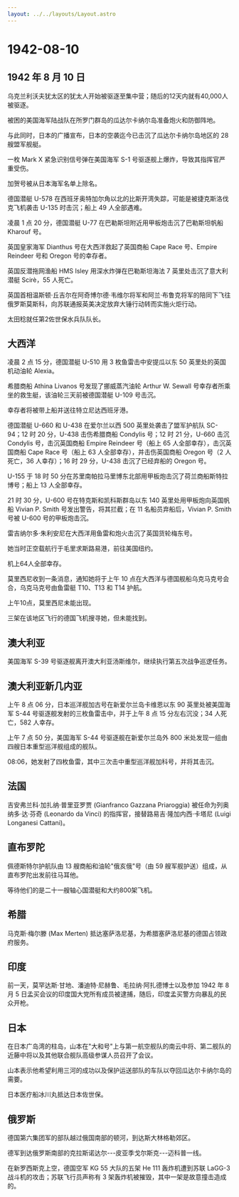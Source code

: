 ```yaml
---
layout: ../../layouts/Layout.astro
---
```


# 1942-08-10

## 1942 年 8 月 10 日

乌克兰利沃夫犹太区的犹太人开始被驱逐至集中营；随后的12天内就有40,000人被驱逐。

被困的美国海军陆战队在所罗门群岛的瓜达尔卡纳尔岛准备炮火和防御阵地。

与此同时，日本的广播宣布，日本的空袭迄今已击沉了瓜达尔卡纳尔岛地区的 28
艘盟军舰艇。

一枚 Mark X 紧急识别信号弹在美国海军 S-1
号驱逐舰上爆炸，导致其指挥官严重受伤。

加贺号被从日本海军名单上除名。

德国潜艇 U-578
在西班牙奥特加尔角以北的比斯开湾失踪，可能是被捷克斯洛伐克飞机袭击 U-135
时击沉；船上 49 人全部遇难。

凌晨 1 点 20 分，德国潜艇 U-77 在巴勒斯坦附近用甲板炮击沉了巴勒斯坦帆船
Kharouf 号。

英国皇家海军 Dianthus 号在大西洋救起了英国商船 Cape Race 号、Empire
Reindeer 号和 Oregon 号的幸存者。

英国反潜拖网渔船 HMS Isley 用深水炸弹在巴勒斯坦海法 7
英里处击沉了意大利潜艇 Scirè，55 人死亡。

英国首相温斯顿·丘吉尔在阿奇博尔德·韦维尔将军和阿兰·布鲁克将军的陪同下飞往俄罗斯莫斯科，向苏联通报英美决定放弃大锤行动转而实施火炬行动。

太田稔就任第2佐世保水兵队队长。

## 大西洋

凌晨 2 点 15 分，德国潜艇 U-510 用 3 枚鱼雷击中安提瓜以东 50
英里处的英国机动油轮 Alexia。

希腊商船 Athina Livanos 号发现了挪威蒸汽油轮 Arthur W. Sewall
号幸存者所乘坐的救生艇，该油轮三天前被德国潜艇 U-109 号击沉。

幸存者将被带上船并送往特立尼达西班牙港。

德国潜艇 U-660 和 U-438 在爱尔兰以西 500 英里处袭击了盟军护航队
SC-94；12 时 20 分，U-438 击伤希腊商船 Condylis 号；12 时 21 分，U-660
击沉 Condylis 号，击沉英国商船 Empire Reindeer 号（船上 65
人全部幸存），击沉英国商船 Cape Race 号（船上 63
人全部幸存），并击伤英国商船 Oregon 号（2 人死亡，36 人幸存）；16 时 29
分，U-438 击沉了已经弃船的 Oregon 号。

U-155 于 18 时 50
分在苏里南帕拉马里博东北部用甲板炮击沉了荷兰商船斯特拉博号；船上 13
人全部幸存。

21 时 30 分，U-600 号在特克斯和凯科斯群岛以东 140
英里处用甲板炮向英国帆船 Vivian P. Smith 号发出警告，将其拦截；在 11
名船员弃船后，Vivian P. Smith 号被 U-600 号的甲板炮击沉。

雷吉纳尔多·朱利安尼在大西洋用鱼雷和炮火击沉了英国货轮梅东号。

她当时正空载航行于毛里求斯路易港，前往美国纽约。

机上64人全部幸存。

莫里西尼收到一条消息，通知她将于上午 10
点在大西洋与德国舰船乌克马克号会合，乌克马克号由鱼雷艇 T10、T13 和 T14
护航。

上午10点，莫里西尼未能出现。

三架在该地区飞行的德国飞机搜寻她，但未能找到。

## 澳大利亚

美国海军 S-39 号驱逐舰离开澳大利亚汤斯维尔，继续执行第五次战争巡逻任务。

## 澳大利亚新几内亚

上午 8 点 06 分，日本巡洋舰加古号在新爱尔兰岛卡维恩以东 90
英里处被美国海军 S-44 号驱逐舰发射的三枚鱼雷击中，并于上午 8 点 15
分左右沉没；34 人死亡，582 人幸存。

上午 7 点 50 分，美国海军 S-44 号驱逐舰在新爱尔兰岛外 800
米处发现一组由四艘日本重型巡洋舰组成的舰队。

08:06，她发射了四枚鱼雷，其中三次击中重型巡洋舰加科号，并将其击沉。

## 法国

吉安弗兰科·加扎纳·普里亚罗贾 (Gianfranco Gazzana Priaroggia)
被任命为列奥纳多·达·芬奇 (Leonardo da Vinci)
的指挥官，接替路易吉·隆加内西·卡塔尼 (Luigi Longanesi Cattani)。

## 直布罗陀

佩德斯特尔护航队由 13 艘商船和油轮"俄亥俄"号（由 59
艘军舰护送）组成，从直布罗陀出发前往马耳他。

等待他们的是二十一艘轴心国潜艇和大约800架飞机。

## 希腊

马克斯·梅尔滕 (Max Merten)
抵达塞萨洛尼基，为希腊塞萨洛尼基的德国占领政府服务。

## 印度

前一天，莫罕达斯·甘地、潘迪特·尼赫鲁、毛拉纳·阿扎德博士以及参加 1942 年
8 月 5
日孟买会议的印度国大党所有成员被逮捕，随后，印度孟买警方向暴乱的民众开枪。

## 日本

在日本广岛湾的柱岛，山本在"大和号"上与第一航空舰队的南云中将、第二舰队的近藤中将以及其他联合舰队高级参谋人员召开了会议。

山本表示他希望利用三河的成功以及保护运送部队的车队以夺回瓜达尔卡纳尔岛的需要。

日本医疗船冰川丸抵达日本佐世保。

## 俄罗斯

德国第六集团军的部队越过俄国南部的顿河，到达斯大林格勒郊区。

德军到达俄罗斯南部的克拉斯诺达尔---皮亚季戈尔斯克---迈科普一线。

在新罗西斯克上空，德国空军 KG 55 大队的五架 He 111 轰炸机遭到苏联 LaGG-3
战斗机的攻击；苏联飞行员声称有 3
架轰炸机被摧毁，其中一架是故意撞击造成的。